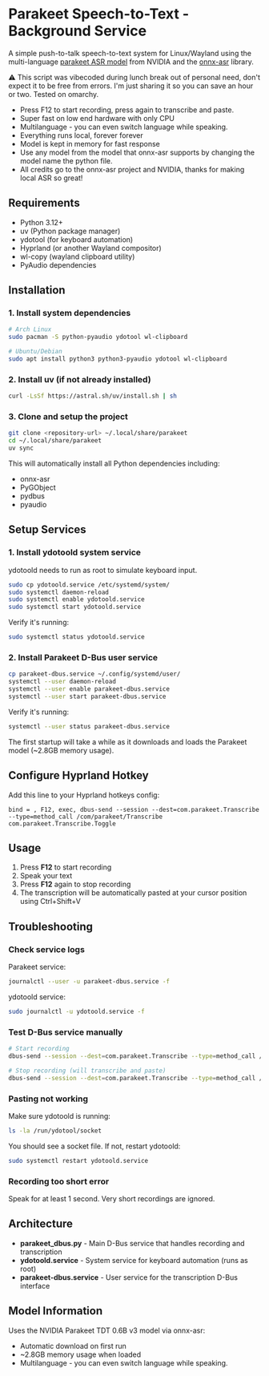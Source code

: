 # Parakeet Speech-to-Text - Background Service 

A simple push-to-talk speech-to-text system for Linux/Wayland using the multi-language [parakeet ASR model](https://huggingface.co/nvidia/parakeet-tdt-0.6b-v3) from NVIDIA and the [onnx-asr](https://github.com/istupakov/onnx-asr) library. 

⚠️ This script was vibecoded during lunch break out of personal need, don't expect it to be free from errors. I'm just sharing it so you can save an hour or two. Tested on omarchy.

- Press F12 to start recording, press again to transcribe and paste.
- Super fast on low end hardware with only CPU
- Multilanguage - you can even switch language while speaking.
- Everything runs local, forever forever
- Model is kept in memory for fast response
- Use any model from the model that onnx-asr supports by changing the model name the python file.
- All credits go to the onnx-asr project and NVIDIA, thanks for making local ASR so great!

## Requirements

- Python 3.12+
- uv (Python package manager)
- ydotool (for keyboard automation)
- Hyprland (or another Wayland compositor)
- wl-copy (wayland clipboard utility)
- PyAudio dependencies

## Installation

### 1. Install system dependencies

```bash
# Arch Linux
sudo pacman -S python-pyaudio ydotool wl-clipboard

# Ubuntu/Debian
sudo apt install python3 python3-pyaudio ydotool wl-clipboard
```

### 2. Install uv (if not already installed)

```bash
curl -LsSf https://astral.sh/uv/install.sh | sh
```

### 3. Clone and setup the project

```bash
git clone <repository-url> ~/.local/share/parakeet
cd ~/.local/share/parakeet
uv sync
```

This will automatically install all Python dependencies including:
- onnx-asr
- PyGObject
- pydbus
- pyaudio

## Setup Services

### 1. Install ydotoold system service

ydotoold needs to run as root to simulate keyboard input.

```bash
sudo cp ydotoold.service /etc/systemd/system/
sudo systemctl daemon-reload
sudo systemctl enable ydotoold.service
sudo systemctl start ydotoold.service
```

Verify it's running:
```bash
sudo systemctl status ydotoold.service
```

### 2. Install Parakeet D-Bus user service

```bash
cp parakeet-dbus.service ~/.config/systemd/user/
systemctl --user daemon-reload
systemctl --user enable parakeet-dbus.service
systemctl --user start parakeet-dbus.service
```

Verify it's running:
```bash
systemctl --user status parakeet-dbus.service
```

The first startup will take a while as it downloads and loads the Parakeet model (~2.8GB memory usage).

## Configure Hyprland Hotkey

Add this line to your Hyprland hotkeys config:

```
bind = , F12, exec, dbus-send --session --dest=com.parakeet.Transcribe --type=method_call /com/parakeet/Transcribe com.parakeet.Transcribe.Toggle
```

## Usage

1. Press **F12** to start recording
2. Speak your text
3. Press **F12** again to stop recording
4. The transcription will be automatically pasted at your cursor position using Ctrl+Shift+V

## Troubleshooting

### Check service logs

Parakeet service:
```bash
journalctl --user -u parakeet-dbus.service -f
```

ydotoold service:
```bash
sudo journalctl -u ydotoold.service -f
```

### Test D-Bus service manually

```bash
# Start recording
dbus-send --session --dest=com.parakeet.Transcribe --type=method_call /com/parakeet/Transcribe com.parakeet.Transcribe.StartRecording

# Stop recording (will transcribe and paste)
dbus-send --session --dest=com.parakeet.Transcribe --type=method_call /com/parakeet/Transcribe com.parakeet.Transcribe.StopRecording
```

### Pasting not working

Make sure ydotoold is running:
```bash
ls -la /run/ydotool/socket
```

You should see a socket file. If not, restart ydotoold:
```bash
sudo systemctl restart ydotoold.service
```

### Recording too short error

Speak for at least 1 second. Very short recordings are ignored.

## Architecture

- **parakeet_dbus.py** - Main D-Bus service that handles recording and transcription
- **ydotoold.service** - System service for keyboard automation (runs as root)
- **parakeet-dbus.service** - User service for the transcription D-Bus interface

## Model Information

Uses the NVIDIA Parakeet TDT 0.6B v3 model via onnx-asr:
- Automatic download on first run
- ~2.8GB memory usage when loaded
- Multilanguage - you can even switch language while speaking.

